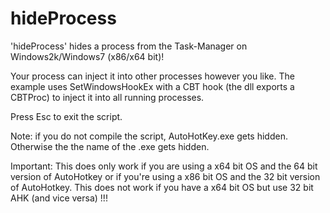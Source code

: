 # hideProcess
'hideProcess' hides a process from the Task-Manager on Windows2k/Windows7 (x86/x64 bit)! 

Your process can inject it into other processes however you like.  The example uses
SetWindowsHookEx with a CBT hook (the dll  exports a CBTProc) to inject it into all
running processes.

Press Esc to exit the script.

Note: if you do not compile the  script, AutoHotKey.exe gets hidden.  Otherwise the
the name of the .exe gets hidden.

Important: This does only work if you are using a x64 bit OS and the 64 bit version
of AutoHotkey or if you're using a x86 bit OS and the 32 bit version of AutoHotkey.
This does not work if you have a x64 bit OS but use 32 bit AHK (and vice versa) !!!
